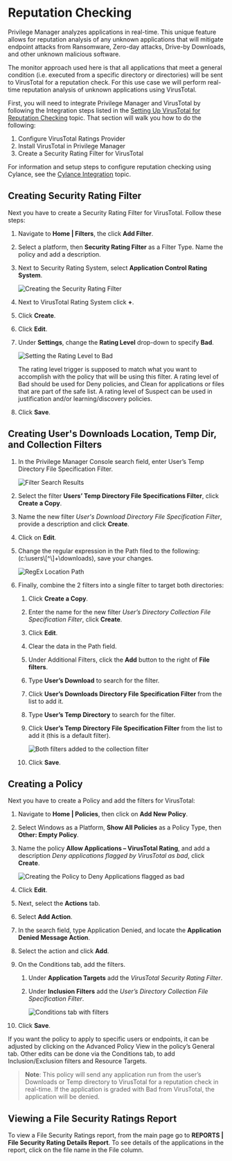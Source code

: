[title]: # (Reputation Checking)
[tags]: # (monitoring)
[priority]: # (4502)
# Reputation Checking

Privilege Manager analyzes applications in real-time.  This unique feature allows for reputation analysis of any unknown applications that will mitigate endpoint attacks from Ransomware, Zero-day attacks, Drive-by Downloads, and other unknown malicious software.

The monitor approach used here is that all applications that meet a general condition (i.e. executed from a specific directory or directories) will be sent to VirusTotal for a reputation check. For this use case we will perform real-time reputation analysis of unknown applications using VirusTotal.

First, you will need to integrate Privilege Manager and VirusTotal by following the Integration steps listed in the [Setting Up VirusTotal for Reputation Checking](../../../../foreign-sys/third-party/set-up-virustotal.md) topic. That section will walk you how to do the following:

1. Configure VirusTotal Ratings Provider
2. Install VirusTotal in Privilege Manager
3. Create a Security Rating Filter for VirusTotal

For information and setup steps to configure reputation checking using Cylance, see the [Cylance Integration](../../../../foreign-sys/third-party/set-up-cylance.md) topic.

## Creating Security Rating Filter

Next you have to create a Security Rating Filter for VirusTotal. Follow these steps:

1. Navigate to __Home | Filters__, the click __Add Filter__.
1. Select a platform, then __Security Rating Filter__ as a Filter Type. Name the policy and add a description.
1. Next to Security Rating System, select __Application Control Rating System__.

   ![Creating the Security Rating Filter](images/reputation/filter-ratingsystem.png)
1. Next to VirusTotal Rating System click __+__.
1. Click __Create__.
1. Click __Edit__.
1. Under __Settings__, change the __Rating Level__ drop-down to specify __Bad__. 

   ![Setting the Rating Level to Bad](images/reputation/filter-details.png)

   The rating level trigger is supposed to match what you want to accomplish with the policy that will be using this filter. A rating level of Bad should be used for Deny policies, and Clean for applications or files that are part of the safe list. A rating level of Suspect can be used in justification and/or learning/discovery policies.
1. Click __Save__.

## Creating User's Downloads Location, Temp Dir, and Collection Filters

1. In the Privilege Manager Console search field, enter User’s Temp Directory File Specification Filter.

   ![Filter Search Results](images/reputation/filter-search.png)
1. Select the filter __Users’ Temp Directory File Specifications Filter__, click __Create a Copy__.
1. Name the new filter _User's Download Directory File Specification Filter_, provide a description and click __Create__.
1. Click on __Edit__.
1. Change the regular expression in the Path filed to the following: (c:\\users\\[^\\]+\\downloads), save your changes.

   ![RegEx Location Path](images/reputation/filter-path.png)
1. Finally, combine the 2 filters into a single filter to target both directories:
   1. Click __Create a Copy__.
   1. Enter the name for the new filter _User’s Directory Collection File Specification Filter_, click __Create__.
   1. Click __Edit__.
   1. Clear the data in the Path field.
   1. Under Additional Filters, click the __Add__ button to the right of __File filters__.
   1. Type __User’s Download__ to search for the filter.
   1. Click __User’s Downloads Directory File Specification Filter__ from the list to add it.
   1. Type __User’s Temp Directory__ to search for the filter.
   1. Click __User’s Temp Directory File Specification Filter__ from the list to add it (this is a default filter).

      ![Both filters added to the collection filter](images/reputation/collection-filter.png)
   1. Click __Save__.

## Creating a Policy

Next you have to create a Policy and add the filters for VirusTotal:

1. Navigate to __Home | Policies__, then click on __Add New Policy__.
1. Select Windows as a Platform, __Show All Policies__ as a Policy Type, then __Other: Empty Policy__.
1. Name the policy __Allow Applications – VirusTotal Rating__, and add a description _Deny applications flagged by VirusTotal as bad_, click __Create__.

   ![Creating the Policy to Deny Applications flagged as bad](images/reputation/policy.png)
1. Click __Edit__.
1. Next, select the __Actions__ tab.
1. Select __Add Action__.
1. In the search field, type Application Denied, and locate the __Application Denied Message Action__.
1. Select the action and click __Add__.
1. On the Conditions tab, add the filters.
   1. Under __Application Targets__ add the _VirusTotal Security Rating Filter_.
   1. Under __Inclusion Filters__ add the _User’s Directory Collection File Specification Filter_.

      ![Conditions tab with filters](images/reputation/policy-conditions.png)
1. Click __Save__.

If you want the policy to apply to specific users or endpoints, it can be adjusted by clicking on the Advanced Policy View in the policy’s General tab. Other edits can be done via the Conditions tab, to add Inclusion/Exclusion filters and Resource Targets.

>**Note**:
>This policy will send any application run from the user’s Downloads or Temp directory to VirusTotal for a reputation check in real-time. If the application is graded with Bad from VirusTotal, the application will be denied.

## Viewing a File Security Ratings Report

To view a File Security Ratings report, from the main page go to __REPORTS | File Security Rating Details Report__. To see details of the applications in the report, click on the file name in the File column.

